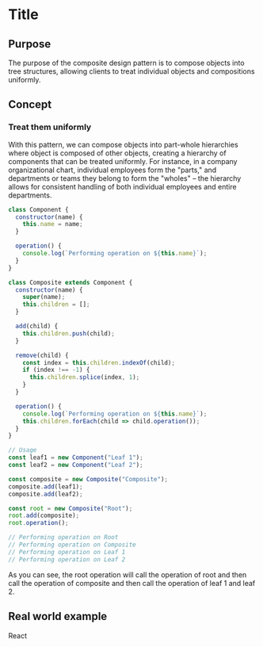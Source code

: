 # Title

## Purpose

The purpose of the composite design pattern is to compose objects into tree structures, allowing clients to treat individual objects and compositions uniformly.

## Concept

### Treat them uniformly

With this pattern, we can compose objects into part-whole hierarchies where object is composed of other objects, creating a hierarchy of components that can be treated uniformly. For instance, in a company organizational chart, individual employees form the "parts," and departments or teams they belong to form the "wholes" – the hierarchy allows for consistent handling of both individual employees and entire departments.

```javascript
class Component {
  constructor(name) {
    this.name = name;
  }

  operation() {
    console.log(`Performing operation on ${this.name}`);
  }
}

class Composite extends Component {
  constructor(name) {
    super(name);
    this.children = [];
  }

  add(child) {
    this.children.push(child);
  }

  remove(child) {
    const index = this.children.indexOf(child);
    if (index !== -1) {
      this.children.splice(index, 1);
    }
  }

  operation() {
    console.log(`Performing operation on ${this.name}`);
    this.children.forEach(child => child.operation());
  }
}

// Usage
const leaf1 = new Component("Leaf 1");
const leaf2 = new Component("Leaf 2");

const composite = new Composite("Composite");
composite.add(leaf1);
composite.add(leaf2);

const root = new Composite("Root");
root.add(composite);
root.operation();

// Performing operation on Root
// Performing operation on Composite
// Performing operation on Leaf 1
// Performing operation on Leaf 2
```

As you can see, the root operation will call the operation of root and then call the operation of composite and then call the operation of leaf 1 and leaf 2.

## Real world example

React
